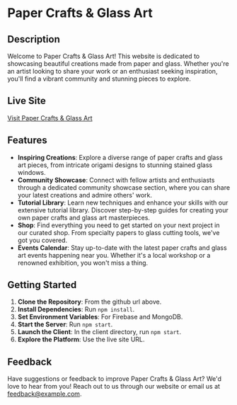 # Paper Crafts & Glass Art

## Description
Welcome to Paper Crafts & Glass Art! This website is dedicated to showcasing beautiful creations made from paper and glass. Whether you're an artist looking to share your work or an enthusiast seeking inspiration, you'll find a vibrant community and stunning pieces to explore.

## Live Site
[Visit Paper Crafts & Glass Art](https://b9-assignment10.firebaseapp.com/)

## Features
- **Inspiring Creations**: Explore a diverse range of paper crafts and glass art pieces, from intricate origami designs to stunning stained glass windows.
- **Community Showcase**: Connect with fellow artists and enthusiasts through a dedicated community showcase section, where you can share your latest creations and admire others' work.
- **Tutorial Library**: Learn new techniques and enhance your skills with our extensive tutorial library. Discover step-by-step guides for creating your own paper crafts and glass art masterpieces.
- **Shop**: Find everything you need to get started on your next project in our curated shop. From specialty papers to glass cutting tools, we've got you covered.
- **Events Calendar**: Stay up-to-date with the latest paper crafts and glass art events happening near you. Whether it's a local workshop or a renowned exhibition, you won't miss a thing.

## Getting Started
1. **Clone the Repository**: From the github url above.
2. **Install Dependencies**: Run `npm install`.
3. **Set Environment Variables**: For Firebase and MongoDB.
4. **Start the Server**: Run `npm start`.
6. **Launch the Client**: In the client directory, run `npm start`.
7. **Explore the Platform**: Use the live site URL.

## Feedback
Have suggestions or feedback to improve Paper Crafts & Glass Art? We'd love to hear from you! Reach out to us through our website or email us at [feedback@example.com](https://b9-assignment10.firebaseapp.com/contacts).


